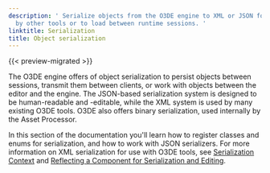 ```yaml
---
description: ' Serialize objects from the O3DE engine to XML or JSON for processing
  by other tools or to load between runtime sessions. '
linktitle: Serialization
title: Object serialization
---
```


{{< preview-migrated >}}

 The O3DE engine offers of object serialization to persist objects between sessions, transmit them between clients, or work with objects between the editor and the engine. The JSON\-based serialization system is designed to be human\-readable and \-editable, while the XML system is used by many existing O3DE tools. O3DE also offers binary serialization, used internally by the Asset Processor.

 In this section of the documentation you'll learn how to register classes and enums for serialization, and how to work with JSON serializers. For more information on XML serialization for use with O3DE tools, see [Serialization Context](/docs/user-guide/engine/serialization/entity-system-reflection-serialization-context.md) and [Reflecting a Component for Serialization and Editing](/docs/user-guide/engine/components/reflection.md).
